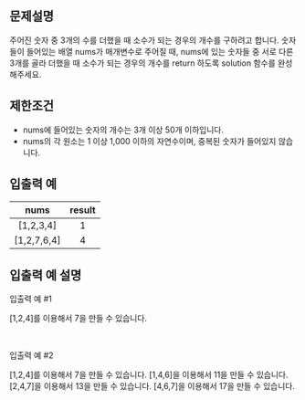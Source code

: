 ## 문제설명

주어진 숫자 중 3개의 수를 더했을 때 소수가 되는 경우의 개수를 구하려고 합니다. 숫자들이 들어있는 배열 nums가 매개변수로 주어질 때, nums에 있는 숫자들 중 서로 다른 3개를 골라 더했을 때 소수가 되는 경우의 개수를 return 하도록 solution 함수를 완성해주세요.

## 제한조건

- nums에 들어있는 숫자의 개수는 3개 이상 50개 이하입니다.
- nums의 각 원소는 1 이상 1,000 이하의 자연수이며, 중복된 숫자가 들어있지 않습니다.

## 입출력 예

|    nums     | result |
| :---------: | :----: |
|  [1,2,3,4]  |   1    |
| [1,2,7,6,4] |   4    |

## 입출력 예 설명

입출력 예 #1

[1,2,4]를 이용해서 7을 만들 수 있습니다.

<br>

입출력 예 #2

[1,2,4]를 이용해서 7을 만들 수 있습니다.
[1,4,6]을 이용해서 11을 만들 수 있습니다.
[2,4,7]을 이용해서 13을 만들 수 있습니다.
[4,6,7]을 이용해서 17을 만들 수 있습니다.
